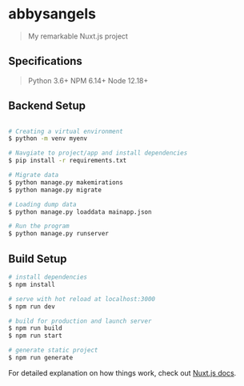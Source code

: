 # abbysangels

> My remarkable Nuxt.js project

## Specifications
> Python 3.6+ 
> NPM 6.14+
> Node 12.18+

## Backend Setup
```bash

# Creating a virtual environment
$ python -m venv myenv

# Navgiate to project/app and install dependencies
$ pip install -r requirements.txt

# Migrate data
$ python manage.py makemirations
$ python manage.py migrate

# Loading dump data
$ python manage.py loaddata mainapp.json

# Run the program
$ python manage.py runserver
```

## Build Setup

```bash
# install dependencies
$ npm install

# serve with hot reload at localhost:3000
$ npm run dev

# build for production and launch server
$ npm run build
$ npm run start

# generate static project
$ npm run generate
```

For detailed explanation on how things work, check out [Nuxt.js docs](https://nuxtjs.org).

